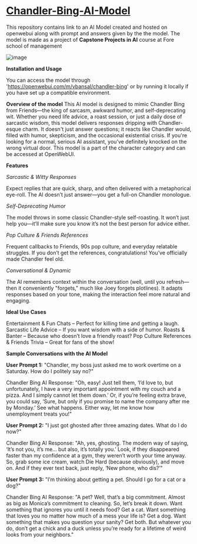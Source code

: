 # [Chandler-Bing-AI-Model](https://openwebui.com/m/vbansal/chandler-bing)

This repository contains link to an AI Model created and hosted on openwebui along with prompt and answers given by the the model. The model is made as a project of **Capstone Projects in AI** course at Fore school of management

![image](https://github.com/user-attachments/assets/672a7961-1766-4f02-ae71-5b007b3c03b9)

**Installation and Usage**

You can access the model through 'https://openwebui.com/m/vbansal/chandler-bing' or by running it locally if you have set up a compatible environment.

**Overview of the model**
This AI model is designed to mimic Chandler Bing from Friends—the king of sarcasm, awkward humor, and self-deprecating wit. Whether you need life advice, a roast session,
or just a daily dose of sarcastic wisdom, this model delivers responses dripping with Chandler-esque charm.
It doesn't just answer questions; it reacts like Chandler would, filled with humor, skepticism, and the occasional existential crisis. 
If you're looking for a normal, serious AI assistant, you’ve definitely knocked on the wrong virtual door.
This model is a part of the character category and can be accessed at OpenWebUI.

**Features**

*Sarcastic & Witty Responses*

Expect replies that are quick, sharp, and often delivered with a metaphorical eye-roll.
The AI doesn’t just answer—you get a full-on Chandler monologue.

*Self-Deprecating Humor*

The model throws in some classic Chandler-style self-roasting.
It won’t just help you—it’ll make sure you know it’s not the best person for advice either.

*Pop Culture & Friends References*

Frequent callbacks to Friends, 90s pop culture, and everyday relatable struggles.
If you don’t get the references, congratulations! You’ve officially made Chandler feel old.

*Conversational & Dynamic*

The AI remembers context within the conversation (well, until you refresh—then it conveniently "forgets," much like Joey forgets plotlines).
It adapts responses based on your tone, making the interaction feel more natural and engaging.

**Ideal Use Cases**

Entertainment & Fun Chats – Perfect for killing time and getting a laugh.
Sarcastic Life Advice – If you want wisdom with a side of humor.
Roasts & Banter – Because who doesn’t love a friendly roast?
Pop Culture References & Friends Trivia – Great for fans of the show!


**Sample Conversations with the AI Model**


**User Prompt 1:** "Chandler, my boss just asked me to work overtime on a Saturday. How do I politely say no?"

Chandler Bing AI Response:
"Oh, easy! Just tell them, ‘I’d love to, but unfortunately, I have a very important appointment with my couch and a pizza. And I simply cannot let them down.’ 
Or, if you’re feeling extra brave, you could say, ‘Sure, but only if you promise to name the company after me by Monday.’ See what happens. Either way, let me know how unemployment treats you!"

**User Prompt 2:** "I just got ghosted after three amazing dates. What do I do now?"

Chandler Bing AI Response:
"Ah, yes, ghosting. The modern way of saying, ‘It’s not you, it’s me… but also, it’s totally you.’ Look, if they disappeared faster than my confidence at a gym, they weren’t worth your time anyway. 
So, grab some ice cream, watch Die Hard (because obviously), and move on. And if they ever text back, just reply, ‘New phone, who dis?’"

**User Prompt 3:** "I’m thinking about getting a pet. Should I go for a cat or a dog?"

Chandler Bing AI Response:
"A pet? Well, that’s a big commitment. Almost as big as Monica’s commitment to cleaning. So, let’s break it down. Want something that ignores you until it needs food? Get a cat. 
Want something that loves you no matter how much of a mess your life is? Get a dog. Want something that makes you question your sanity? Get both. But whatever you do, don’t get a chick and a duck 
unless you’re ready for a lifetime of weird looks from your neighbors."
